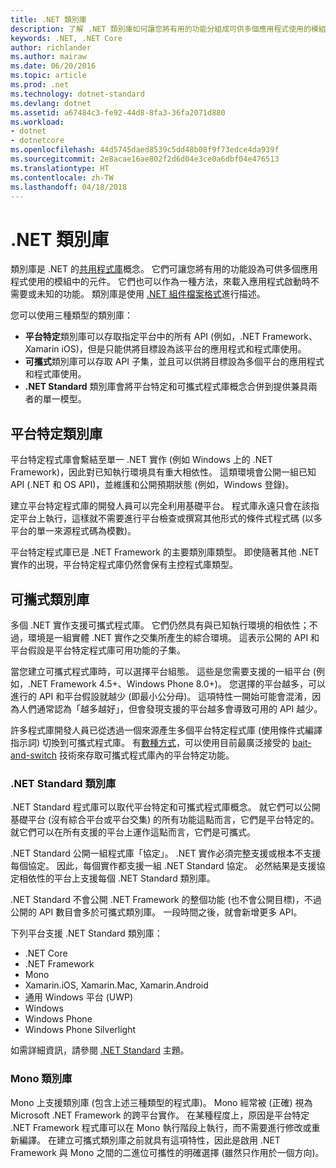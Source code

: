```yaml
---
title: .NET 類別庫
description: 了解 .NET 類別庫如何讓您將有用的功能分組成可供多個應用程式使用的模組。
keywords: .NET, .NET Core
author: richlander
ms.author: mairaw
ms.date: 06/20/2016
ms.topic: article
ms.prod: .net
ms.technology: dotnet-standard
ms.devlang: dotnet
ms.assetid: a67484c3-fe92-44d8-8fa3-36fa2071d880
ms.workload:
- dotnet
- dotnetcore
ms.openlocfilehash: 44d5745daed8539c5dd48b08f9f73edce4da939f
ms.sourcegitcommit: 2e8acae16ae802f2d6d04e3ce0a6dbf04e476513
ms.translationtype: HT
ms.contentlocale: zh-TW
ms.lasthandoff: 04/18/2018
---
```

# <a name="net-class-libraries"></a>.NET 類別庫

類別庫是 .NET 的[共用程式庫](https://en.wikipedia.org/wiki/Library_%28computing%29#Shared_libraries)概念。 它們可讓您將有用的功能設為可供多個應用程式使用的模組中的元件。 它們也可以作為一種方法，來載入應用程式啟動時不需要或未知的功能。 類別庫是使用 [.NET 組件檔案格式](assembly-format.md)進行描述。

您可以使用三種類型的類別庫：

*   **平台特定**類別庫可以存取指定平台中的所有 API (例如，.NET Framework、Xamarin iOS)，但是只能供將目標設為該平台的應用程式和程式庫使用。
*   **可攜式**類別庫可以存取 API 子集，並且可以供將目標設為多個平台的應用程式和程式庫使用。
*   **.NET Standard** 類別庫會將平台特定和可攜式程式庫概念合併到提供兼具兩者的單一模型。

## <a name="platform-specific-class-libraries"></a>平台特定類別庫

平台特定程式庫會繫結至單一 .NET 實作 (例如 Windows 上的 .NET Framework)，因此對已知執行環境具有重大相依性。 這類環境會公開一組已知 API (.NET 和 OS API)，並維護和公開預期狀態 (例如，Windows 登錄)。

建立平台特定程式庫的開發人員可以完全利用基礎平台。 程式庫永遠只會在該指定平台上執行，這樣就不需要進行平台檢查或撰寫其他形式的條件式程式碼 (以多平台的單一來源程式碼為模數)。

平台特定程式庫已是 .NET Framework 的主要類別庫類型。 即使隨著其他 .NET 實作的出現，平台特定程式庫仍然會保有主控程式庫類型。

## <a name="portable-class-libraries"></a>可攜式類別庫

多個 .NET 實作支援可攜式程式庫。 它們仍然具有與已知執行環境的相依性；不過，環境是一組實體 .NET 實作之交集所產生的綜合環境。 這表示公開的 API 和平台假設是平台特定程式庫可用功能的子集。

當您建立可攜式程式庫時，可以選擇平台組態。 這些是您需要支援的一組平台 (例如，.NET Framework 4.5+、Windows Phone 8.0+)。 您選擇的平台越多，可以進行的 API 和平台假設就越少 (即最小公分母)。 這項特性一開始可能會混淆，因為人們通常認為「越多越好」，但會發現支援的平台越多會導致可用的 API 越少。

許多程式庫開發人員已從透過一個來源產生多個平台特定程式庫 (使用條件式編譯指示詞) 切換到可攜式程式庫。 有[數種方式](https://blog.stephencleary.com/2012/11/portable-class-library-enlightenment.html)，可以使用目前最廣泛接受的 [bait-and-switch](https://log.paulbetts.org/the-bait-and-switch-pcl-trick/) 技術來存取可攜式程式庫內的平台特定功能。

### <a name="net-standard-class-libraries"></a>.NET Standard 類別庫

.NET Standard 程式庫可以取代平台特定和可攜式程式庫概念。 就它們可以公開基礎平台 (沒有綜合平台或平台交集) 的所有功能這點而言，它們是平台特定的。 就它們可以在所有支援的平台上運作這點而言，它們是可攜式。

.NET Standard 公開一組程式庫「協定」。 .NET 實作必須完整支援或根本不支援每個協定。 因此，每個實作都支援一組 .NET Standard 協定。 必然結果是支援協定相依性的平台上支援每個 .NET Standard 類別庫。

.NET Standard 不會公開 .NET Framework 的整個功能 (也不會公開目標)，不過公開的 API 數目會多於可攜式類別庫。 一段時間之後，就會新增更多 API。

下列平台支援 .NET Standard 類別庫：

* .NET Core
* .NET Framework
* Mono
* Xamarin.iOS, Xamarin.Mac, Xamarin.Android
* 通用 Windows 平台 (UWP)
* Windows
* Windows Phone
* Windows Phone Silverlight

如需詳細資訊，請參閱 [.NET Standard](net-standard.md) 主題。

### <a name="mono-class-libraries"></a>Mono 類別庫

Mono 上支援類別庫 (包含上述三種類型的程式庫)。 Mono 經常被 (正確) 視為 Microsoft .NET Framework 的跨平台實作。 在某種程度上，原因是平台特定 .NET Framework 程式庫可以在 Mono 執行階段上執行，而不需要進行修改或重新編譯。 在建立可攜式類別庫之前就具有這項特性，因此是啟用 .NET Framework 與 Mono 之間的二進位可攜性的明確選擇 (雖然只作用於一個方向)。
